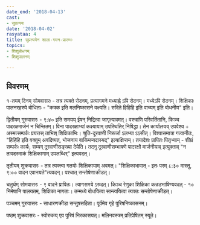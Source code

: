 ```yaml
---
date_end: '2018-04-13'
cast:
- सुप्रत्ययः
date: '2018-04-02'
rasyataa: 4
title: सुप्रत्ययेन शाला-गमन-प्रारम्भः
topics:
- शिशुबोधनम्
- शिशुपालनम्

---
```


## विवरणम्
१-तमम् दिनम् सोमवासरः - तत्र त्यक्ते रोदनम्, प्रत्यागमने मध्याह्ने ऽपि रोदनम्। मध्येऽपि रोदनम्। शिक्षिकाः पालनरहस्ये बोधिताः - "कक्क इति मलनिष्कासने वक्ष्यति। रुदिते हिहिहि इति वाच्यम् इति बोधनीय" इति।

द्वितीयम् गुरुवासरः - ९:४० इति समयय् ईषन् निद्रित्वा जागृत्यावमत्। वस्त्राणि परिवर्तितानि, किञ्च पादरक्षमार्जनं न चिन्तितम्। विना पादरक्षाभ्यां कक्ष्यायाम् उपस्थितिर् निषिद्धा। तेन कार्यालयय् उपवेश्य + अस्मत्सम्पर्कः प्रयत्तस् ताभिश् शिक्षिकाभिः। श्रुति-दूरवाणी निरूर्जा ऽलभ्या ऽऽसीत्। विश्वासमात्रा गत्वानीतः, "हिहिहि इति वक्तुम् अवदिष्यत्, भोजनाय वाकिमप्यदास्यद्" इत्याक्षिप्तम्। तयादेशः प्रापितः पितृभ्याम् - शीघ्रं सम्पर्कः कार्यः, सम्यग् दूरवाणीसङ्ख्या देयेति। तदनु दूरवाणीसम्भाषणे पादरक्षौ मार्जनीयाव् इत्युक्ताव् "न तावदस्माकं शिक्षिकाणाम् उपलब्धिर्" इत्यवदत्। 

तृतीयम् शुक्रवासरः - तत्र त्यक्त्वा गतयोः शिक्षिकायाम् अवमत्। "शिक्षिकाभावात् - इतः परम् ८:३० मास्तु, ९:०० वादन एवानयते"त्यवदन्। पश्चात् सन्तोषेणाक्रीडत्।

चतुर्थम् सोमवासरः - ९ वादने प्रापितः। त्यागसमये ऽरुदत्। किञ्च रेणुका शिक्षिका कन्नडभाषिण्यवदत् - १० निमेषानि पालयतम्, शिक्षिका नागताः। तन्मध्ये बोधयित्वा सान्त्वयित्वा त्यक्तः सन्तोषेणाक्रीडत्।

पञ्चमम् गुरुवासरः - साधारणक्रीडा सन्तुषसहिता। पूर्वमेव गृहे पुरिषनिष्कासनम्।

षष्ठम् शुक्रवासरः - स्वोरुकय् एव पुरिषं निरकासयत्। मलिनवस्त्रम् प्रतिप्रेषितम् स्यूते।

